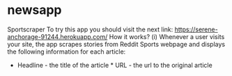 # newsapp
Sportscraper
To try this app you should visit the next link: https://serene-anchorage-91244.herokuapp.com/
How it works? (i) Whenever a user visits your site, the app scrapes stories from Reddit Sports webpage and displays the following information for each article: 
* Headline - the title of the article * URL - the url to the original article
